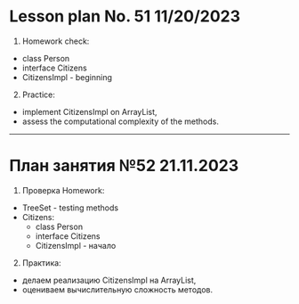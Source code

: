 # Lesson plan No. 51 11/20/2023

1. Homework check:
- class Person
- interface Citizens
- CitizensImpl - beginning

2. Practice:
- implement CitizensImpl on ArrayList,
- assess the computational complexity of the methods.


___________________________________________

# План занятия №52 21.11.2023

1. Проверка Homework:
- TreeSet - testing methods
- Citizens:
  - class Person
  - interface Citizens
  - CitizensImpl - начало

2. Практика: 
- делаем реализацию CitizensImpl на ArrayList, 
- оцениваем вычислительную сложность методов.







